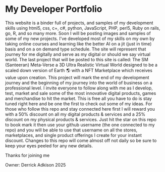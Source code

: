# My Developer Portfolio
This website is a binder full of projects, and samples of my development skills using html5, css, c+, c#, python, JavaScript, PHP, perl5, Ruby on rails, go, R, and so many more. Soon I will be posting images and samples of some of my new projects. I've developed most of my skills on my own by taking online courses and learning like the better AI on a jit (just in time) basis and on a on demand type schedule. The site will represent that journey for me digitally and serve as my digital or should we say virtual world. The last project that will be posted to this site is called: The SM (Santeeran) Meta-Verse a 3D Ultra Realistic Virtual World designed to be a scaled down version of Earth 🌎 with a NFT Marketplace which receives value upon creation. This project will mark the end of my development journey and the beginning of my journey into the world of business on a professional level. I invite everyone to follow along with me as I develop, test, market and sale some of the most innovative digital products, games and merchandise to hit the market. This is free all you have to do is stay tuned right here and be one the first to check out some of my ideas. For those who follow this repo and stay connected here first I will reward you with a 50% discount on all my digital products & services and a 25% discount on my physical products & services. Just hit the star on this repo to book mark it then use your github username (the one connected to my repo) and you will be able to use that username on all the stores, marketplaces, and single product offerings I create for your instant discount. Changes to this repo will come almost off not daily so be sure to keep your eyes peeled for any new details.

Thanks for joining me 

Owner: Derrick Adkison 2025
